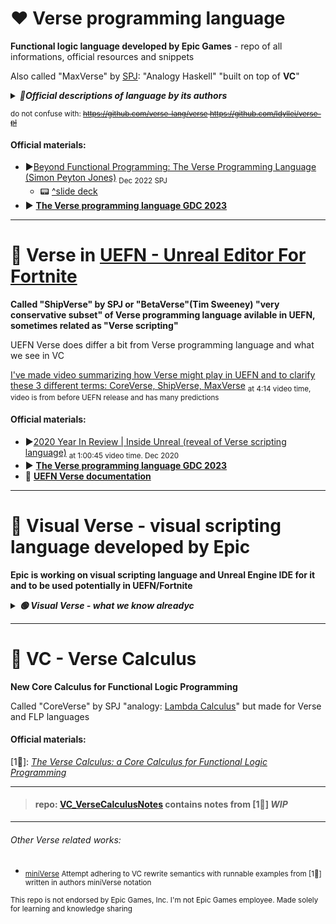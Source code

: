 # ❤ Verse programming language
**Functional logic language developed by Epic Games** - repo of all informations, official resources and snippets

Also called "MaxVerse" by [SPJ](https://simon.peytonjones.org/): "Analogy Haskell" "built on top of **VC**"

<details>

***<summary>🔴Official descriptions of language by its authors</summary>***

   ----------------------
### General descritpions
 * Verse is a functional logic language (like Curry or Mercury)
 * Verse is a declarative language: a variable names a single
 value, not a cell whose value changes over time
 * Verse is lenient but not strict:
  * Like strict: everything gets evaluated in the end
  * Like lazy: functions can be called before the argument has a value
 * Verse has an unusual static type system: types are firstclass values
 * Verse has an effect system, rather than using monads
 * ***Verse is open: Open spec, open-source compiler, verifier, published papers, runtime under permissive open-source license with no IP encumberances***
 * Mutable state, I/O, and other effects
 * Pervasive transactional memory
 * Structs, classes, inheritance
### Ideas & visions
 * Kick functional logic programming out the lab and into the mainstream
 * Learnable as a first language (c.f. Javascript yes, C++ no)
 * Stretches from end users to professional developers
 * Transactional memory at scale
 * Very strong stability guarantees
 * A radical new approach to types
 * Extensible: mechanisms for the language to grow over time, without breaking code
 
   ----------------------
</details>

<sub> do not confuse with: ~~https://github.com/verse-lang/verse https://github.com/Idyllei/verse-pl </sub>~~

#### Official materials:
  * ▶[Beyond Functional Programming: The Verse Programming Language (Simon Peyton Jones)](https://www.youtube.com/watch?v=832JF1o7Ck8&ab_channel=SkillsMatter) <sub>Dec 2022 SPJ</sub>
    * 📟 [^slide deck](https://simon.peytonjones.org/assets/pdfs/haskell-exchange-22.pdf)
   * ▶ **[The Verse programming language GDC 2023](https://youtu.be/teTroOAGZjM?t=22494)**
-------------
# 💙 Verse in [UEFN - Unreal Editor For Fortnite](https://store.epicgames.com/en-US/p/fortnite--uefn)
**Called "ShipVerse" by SPJ or "BetaVerse"(Tim Sweeney) "very conservative subset" of Verse programming language avilable in UEFN, sometimes related as "Verse scripting"**

UEFN Verse does differ a bit from Verse programming language and what we see in VC

[I've made video summarizing how Verse might play in UEFN and to clarify these 3 different terms: CoreVerse, ShipVerse, MaxVerse](https://youtu.be/Xon9r3piIIw?t=251) <sub>at 4:14 video time, video is from before UEFN release and has many predictions</sub>

#### Official materials:
 * ▶[2020 Year In Review | Inside Unreal (reveal of Verse scripting language)](https://youtu.be/pjK6QHlbfKE?t=3632) <sub>at 1:00:45 video time. Dec 2020</sub>
 * ▶ **[The Verse programming language GDC 2023](https://youtu.be/teTroOAGZjM?t=22494)**
 * 📘 **[UEFN Verse documentation](https://dev.epicgames.com/documentation/en-us/uefn/verse-language-reference)**
-------------

# 💚 Visual Verse - visual scripting language developed by Epic
**Epic is working on visual scripting language and Unreal Engine IDE for it and to be used potentially in UEFN/Fortnite**

<details>

***<summary>🟢 Visual Verse - what we know alreadyc</summary>***

-------------
 ## Epic is working on ***[Visual Verse](https://twitter.com/UnrealVerseGuru/status/1636691915927171072)*** visual scripting language
  * Visual scripting is a process of using a visual programming language to create computer programs/scripts. Instead of writing lines of code You use GUI elements, connecting nodes/blocks defining behaviour & logic (Unreal Engine uses **Blueprints** (old Kismet) visual scripting language heavily in UE editor for most of in editor avilable tasks & scripting logic)
  * there are not much informations about it beside registering trademark, recruitment posts for Fortnite (probably UEFN) [1](https://twitter.com/UnrealVerseGuru/status/1582139223355768832) [2](https://twitter.com/UnrealVerseGuru/status/1593014047091351552), and some minor mentions/leaks related to it
   * From those we know IDE for Unreal Engine for VV is in the works
 
 -------------
</details>


-------------

# 💜 VC - Verse Calculus
**New Core Calculus for Functional Logic Programming**

Called "CoreVerse" by SPJ "analogy: [Lambda Calculus](https://en.wikipedia.org/wiki/Lambda_calculus)" but made for Verse and FLP languages
#### Official materials:
[1📝]: *[The Verse Calculus: a Core Calculus for Functional Logic Programming](https://simon.peytonjones.org/assets/pdfs/verse-March23.pdf)*

-------------
> #### repo: [VC_VerseCalculusNotes](https://github.com/UnrealVerseGuru/VC_VerseCalculus) contains notes from [1📝] *WIP*



-------------
###### Other Verse related works:

* <sub> [miniVerse](https://github.com/gregr/experiments/tree/master/verse) Attempt adhering to VC rewrite semantics with runnable examples from [1📝] written in authors miniVerse notation </sub>

<sub> This repo is not endorsed by Epic Games, Inc. I'm not Epic Games employee. Made solely for learning and knowledge sharing</sub>
